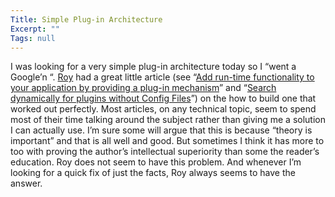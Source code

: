 ```yaml
---
Title: Simple Plug-in Architecture
Excerpt: ""
Tags: null
---
```

<div class="Section1"> I was looking for a very simple plug-in architecture today so I &ldquo;went a Google&rsquo;n &ldquo;.  <a href="http://weblogs.asp.net/rosherove" target="_blank">Roy</a> had a great little article (see &ldquo;<a href="http://weblogs.asp.net/rosherove/articles/7610.aspx" target="_blank">Add run-time functionality to your application by providing a plug-in mechanism</a>&rdquo; and &ldquo;<a href="http://weblogs.asp.net/rosherove/articles/8048.aspx" target="_blank">Search dynamically for plugins without Config Files</a>&rdquo;) on the how to build one that worked out perfectly.
 Most articles, on any technical topic, seem to spend most of their time talking around the subject rather than giving me a solution I can actually use. I&rsquo;m sure some will argue that this is because &ldquo;theory is important&rdquo; and that is all well and good. But sometimes I think it has more to too with proving the author&rsquo;s intellectual superiority than some the reader&rsquo;s education.  Roy does not seem to have this problem. And whenever I&rsquo;m looking for a quick fix of just the facts, Roy always seems to have the answer.
  
</div>